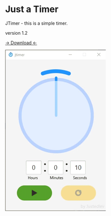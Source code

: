 # Just a Timer

JTimer - this is a simple timer.

version 1.2

[-> Download <-](https://github.com/Justedlev/jtimer/releases/download/v1.2/jtimer-v1.2.zip)

![](gifv1.2.gif)
